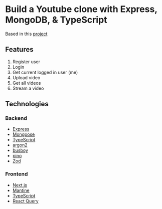 # Build a Youtube clone with Express, MongoDB, & TypeScript

Based in this [project](youtu.be/hPck3Q13wdE)

## Features

1. Register user
2. Login
3. Get current logged in user (me)
4. Upload video
5. Get all videos
6. Stream a video

## Technologies

### Backend

- [Express](https://expressjs.com/)
- [Mongoose](https://www.mongodb.com/)
- [TypeScript](https://www.typescriptlang.org/)
- [argon2](https://www.npmjs.com/package/argon2)
- [busboy](https://www.npmjs.com/package/busboy)
- [pino](https://github.com/pinojs/pino)
- [Zod](https://github.com/colinhacks/zod)

### Frontend

- [Next.js](https://nextjs.org/)
- [Mantine](https://mantine.dev/)
- [TypeScript](https://www.typescriptlang.org/)
- [React Query](https://react-query.tanstack.com/)
